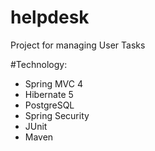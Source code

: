# helpdesk

Project for managing User Tasks

#Technology:
 * Spring MVC 4
 * Hibernate 5
 * PostgreSQL
 * Spring Security
 * JUnit
 * Maven
